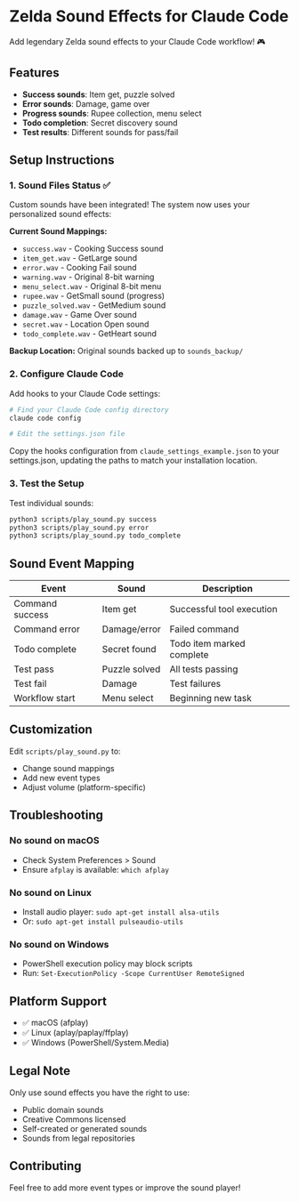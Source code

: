# Zelda Sound Effects for Claude Code

Add legendary Zelda sound effects to your Claude Code workflow! 🎮

## Features

- **Success sounds**: Item get, puzzle solved
- **Error sounds**: Damage, game over  
- **Progress sounds**: Rupee collection, menu select
- **Todo completion**: Secret discovery sound
- **Test results**: Different sounds for pass/fail

## Setup Instructions

### 1. Sound Files Status ✅

Custom sounds have been integrated! The system now uses your personalized sound effects:

**Current Sound Mappings:**
- `success.wav` - Cooking Success sound
- `item_get.wav` - GetLarge sound  
- `error.wav` - Cooking Fail sound
- `warning.wav` - Original 8-bit warning
- `menu_select.wav` - Original 8-bit menu
- `rupee.wav` - GetSmall sound (progress)
- `puzzle_solved.wav` - GetMedium sound
- `damage.wav` - Game Over sound
- `secret.wav` - Location Open sound
- `todo_complete.wav` - GetHeart sound

**Backup Location:** Original sounds backed up to `sounds_backup/`

### 2. Configure Claude Code

Add hooks to your Claude Code settings:

```bash
# Find your Claude Code config directory
claude code config

# Edit the settings.json file
```

Copy the hooks configuration from `claude_settings_example.json` to your settings.json, updating the paths to match your installation location.

### 3. Test the Setup

Test individual sounds:
```bash
python3 scripts/play_sound.py success
python3 scripts/play_sound.py error
python3 scripts/play_sound.py todo_complete
```

## Sound Event Mapping

| Event | Sound | Description |
|-------|-------|-------------|
| Command success | Item get | Successful tool execution |
| Command error | Damage/error | Failed command |
| Todo complete | Secret found | Todo item marked complete |
| Test pass | Puzzle solved | All tests passing |
| Test fail | Damage | Test failures |
| Workflow start | Menu select | Beginning new task |

## Customization

Edit `scripts/play_sound.py` to:
- Change sound mappings
- Add new event types
- Adjust volume (platform-specific)

## Troubleshooting

### No sound on macOS
- Check System Preferences > Sound
- Ensure `afplay` is available: `which afplay`

### No sound on Linux
- Install audio player: `sudo apt-get install alsa-utils`
- Or: `sudo apt-get install pulseaudio-utils`

### No sound on Windows
- PowerShell execution policy may block scripts
- Run: `Set-ExecutionPolicy -Scope CurrentUser RemoteSigned`

## Platform Support

- ✅ macOS (afplay)
- ✅ Linux (aplay/paplay/ffplay)
- ✅ Windows (PowerShell/System.Media)

## Legal Note

Only use sound effects you have the right to use:
- Public domain sounds
- Creative Commons licensed
- Self-created or generated sounds
- Sounds from legal repositories

## Contributing

Feel free to add more event types or improve the sound player!